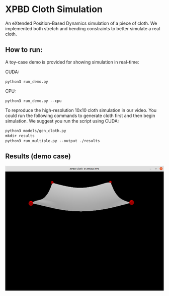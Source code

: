 # XPBD Cloth Simulation

An eXtended Position-Based Dynamics simulation of a piece of cloth. We implemented both stretch and bending constraints to better simulate a real cloth.

## How to run:

A toy-case demo is provided for showing simulation in real-time:

CUDA:

```
python3 run_demo.py
```

CPU:

```
python3 run_demo.py --cpu
```

To reproduce the high-resolution 10x10 cloth simulation in our video. You could run the following commands to generate cloth first and then begin simulation. We suggest you run the script using CUDA:

```
python3 models/gen_cloth.py
mkdir results
python3 run_multiple.py --output ./results
```

## Results (demo case)

![xpbd-cloth](figures/xpbd-cloth.png)

